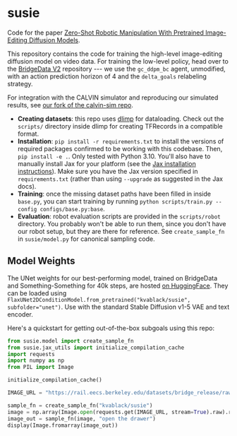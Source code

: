 # susie
Code for the paper [Zero-Shot Robotic Manipulation With Pretrained Image-Editing Diffusion Models](https://rail-berkeley.github.io/susie/).

This repository contains the code for training the high-level image-editing diffusion model on video data. For training the low-level policy, head over to the [BridgeData V2](https://github.com/rail-berkeley/bridge_data_v2) repository --- we use the `gc_ddpm_bc` agent, unmodified, with an action prediction horizon of 4 and the `delta_goals` relabeling strategy.

For integration with the CALVIN simulator and reproducing our simulated results, see [our fork of the calvin-sim repo](https://github.com/pranavatreya/calvin-sim).

- **Creating datasets**: this repo uses [dlimp](https://github.com/kvablack/dlimp) for dataloading. Check out the `scripts/` directory inside dlimp for creating TFRecords in a compatible format.
- **Installation**: `pip install -r requirements.txt` to install the versions of required packages confirmed to be working with this codebase. Then, `pip install -e .`. Only tested with Python 3.10. You'll also have to manually install Jax for your platform (see the [Jax installation instructions](https://jax.readthedocs.io/en/latest/installation.html)). Make sure you have the Jax version specified in `requirements.txt` (rather than using `--upgrade` as suggested in the Jax docs).
- **Training**: once the missing dataset paths have been filled in inside `base.py`, you can start training by running `python scripts/train.py --config configs/base.py:base`.
- **Evaluation**: robot evaluation scripts are provided in the `scripts/robot` directory. You probably won't be able to run them, since you don't have our robot setup, but they are there for reference. See `create_sample_fn` in `susie/model.py` for canonical sampling code.

## Model Weights
The UNet weights for our best-performing model, trained on BridgeData and Something-Something for 40k steps, are hosted [on HuggingFace](https://huggingface.co/kvablack/susie). They can be loaded using `FlaxUNet2DConditionModel.from_pretrained("kvablack/susie", subfolder="unet")`. Use with the standard Stable Diffusion v1-5 VAE and text encoder.

Here's a quickstart for getting out-of-the-box subgoals using this repo:
```python
from susie.model import create_sample_fn
from susie.jax_utils import initialize_compilation_cache
import requests
import numpy as np
from PIL import Image

initialize_compilation_cache()

IMAGE_URL = "https://rail.eecs.berkeley.edu/datasets/bridge_release/raw/bridge_data_v2/datacol2_toykitchen7/drawer_pnp/01/2023-04-19_09-18-15/raw/traj_group0/traj0/images0/im_12.jpg"

sample_fn = create_sample_fn("kvablack/susie")
image = np.array(Image.open(requests.get(IMAGE_URL, stream=True).raw).resize((256, 256)))
image_out = sample_fn(image, "open the drawer")
display(Image.fromarray(image_out))
```

